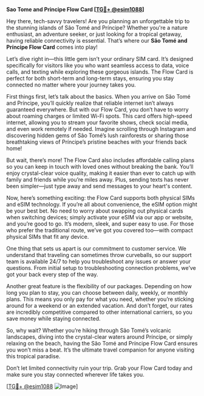 **Sao Tome and Principe Flow Card [[TG💪+ @esim1088](https://t.me/s/esim1088)]**

Hey there, tech-savvy travelers! Are you planning an unforgettable trip to the stunning islands of São Tomé and Príncipe? Whether you're a nature enthusiast, an adventure seeker, or just looking for a tropical getaway, having reliable connectivity is essential. That’s where our **São Tomé and Príncipe Flow Card** comes into play!

Let’s dive right in—this little gem isn’t your ordinary SIM card. It’s designed specifically for visitors like you who want seamless access to data, voice calls, and texting while exploring these gorgeous islands. The Flow Card is perfect for both short-term and long-term stays, ensuring you stay connected no matter where your journey takes you.

First things first, let’s talk about the basics. When you arrive on São Tomé and Príncipe, you’ll quickly realize that reliable internet isn’t always guaranteed everywhere. But with our Flow Card, you don’t have to worry about roaming charges or limited Wi-Fi spots. This card offers high-speed internet, allowing you to stream your favorite shows, check social media, and even work remotely if needed. Imagine scrolling through Instagram and discovering hidden gems of São Tomé’s lush rainforests or sharing those breathtaking views of Príncipe’s pristine beaches with your friends back home!

But wait, there’s more! The Flow Card also includes affordable calling plans so you can keep in touch with loved ones without breaking the bank. You’ll enjoy crystal-clear voice quality, making it easier than ever to catch up with family and friends while you’re miles away. Plus, sending texts has never been simpler—just type away and send messages to your heart's content.

Now, here’s something exciting: the Flow Card supports both physical SIMs and eSIM technology. If you’re all about convenience, the eSIM option might be your best bet. No need to worry about swapping out physical cards when switching devices; simply activate your eSIM via our app or website, and you’re good to go. It’s modern, sleek, and super easy to use. For those who prefer the traditional route, we’ve got you covered too—with compact physical SIMs that fit any device.

One thing that sets us apart is our commitment to customer service. We understand that traveling can sometimes throw curveballs, so our support team is available 24/7 to help you troubleshoot any issues or answer your questions. From initial setup to troubleshooting connection problems, we’ve got your back every step of the way.

Another great feature is the flexibility of our packages. Depending on how long you plan to stay, you can choose between daily, weekly, or monthly plans. This means you only pay for what you need, whether you’re sticking around for a weekend or an extended vacation. And don’t forget, our rates are incredibly competitive compared to other international carriers, so you save money while staying connected.

So, why wait? Whether you’re hiking through São Tomé’s volcanic landscapes, diving into the crystal-clear waters around Príncipe, or simply relaxing on the beach, having the São Tomé and Príncipe Flow Card ensures you won’t miss a beat. It’s the ultimate travel companion for anyone visiting this tropical paradise.

Don’t let limited connectivity ruin your trip. Grab your Flow Card today and make sure you stay connected wherever life takes you. 

[[TG💪+ @esim1088](https://t.me/s/esim1088) ![Image](https://i.postimg.cc/Y0z9fWf4/image.png)]